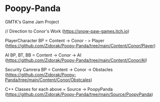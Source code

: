 # Poopy-Panda
GMTK's Game Jam Project

// Direction to Conor's Work (https://snow-paw-games.itch.io)       

PlayerCharacter BP = Content -> Conor - > Player    
(https://github.com/Zidorak/Poopy-Panda/tree/main/Content/Conor/Player)    

AI BP, BT, BB = Content -> Conor -> AI    
(https://github.com/Zidorak/Poopy-Panda/tree/main/Content/Conor/AI)

Security Camrera BP = Content -> Conor -> Obstacles    
(https://github.com/Zidorak/Poopy-Panda/tree/main/Content/Conor/Obstcales)    

C++ Classes for each above = Source -> PoopyPanda    
(https://github.com/Zidorak/Poopy-Panda/tree/main/Source/PoopyPanda)    
